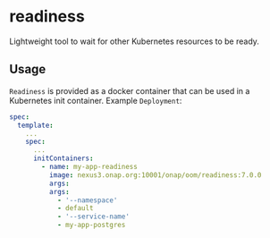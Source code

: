 # readiness

Lightweight tool to wait for other Kubernetes resources to be ready.

## Usage

`Readiness` is provided as a docker container that can be used in a Kubernetes init container.
Example `Deployment`:

```yaml
spec:
  template:
    ...
    spec:
      ...
      initContainers:
        - name: my-app-readiness
          image: nexus3.onap.org:10001/onap/oom/readiness:7.0.0
          args:
          args:
            - '--namespace'
            - default
            - '--service-name'
            - my-app-postgres
```
